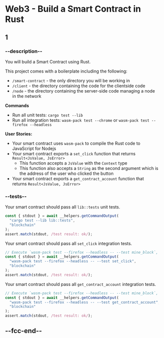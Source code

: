 # Web3 - Build a Smart Contract in Rust

## 1

### --description--

You will build a Smart Contract using Rust.

This project comes with a boilerplate including the following:

- `/smart-contract` - the only directory you will be working in
- `/client` - the directory containing the code for the clientside code
- `/node` - the directory containing the server-side code managing a node in the network

**Commands**

- Run all unit tests: `cargo test --lib`
- Run all integration tests: `wasm-pack test --chrome` or `wasm-pack test --firefox --headless`

**User Stories:**

- Your smart contract uses `wasm-pack` to compile the Rust code to JavaScript for Nodejs
- Your smart contract exports a `set_click` function that returns `Result<JsValue, JsError>`
  - This function accepts a `JsValue` with the `Context` type
  - This function also accepts a `String` as the second argument which is the address of the user who clicked the button
- Your smart contract exports a `get_contract_account` function that returns `Result<JsValue, JsError>`

### --tests--

Your smart contract should pass all `lib::tests` unit tests.

```js
const { stdout } = await __helpers.getCommandOutput(
  "cargo test --lib lib::tests",
  "blockchain"
);
assert.match(stdout, /test result: ok/);
```

Your smart contract should pass all `set_click` integration tests.

```js
// Execute `wasm-pack test --firefox --headless -- --test mine_block`, and pipe output to tests client
const { stdout } = await __helpers.getCommandOutput(
  "wasm-pack test --firefox --headless -- --test set_click",
  "blockchain"
);
assert.match(stdout, /test result: ok/);
```

Your smart contract should pass all `get_contract_account` integration tests.

```js
// Execute `wasm-pack test --firefox --headless -- --test mine_block`, and pipe output to tests client
const { stdout } = await __helpers.getCommandOutput(
  "wasm-pack test --firefox --headless -- --test get_contract_account",
  "blockchain"
);
assert.match(stdout, /test result: ok/);
```

## --fcc-end--
